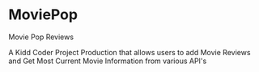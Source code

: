 # MoviePop
Movie Pop Reviews

A Kidd Coder Project Production that allows users to add Movie Reviews and Get Most Current Movie Information from various API's